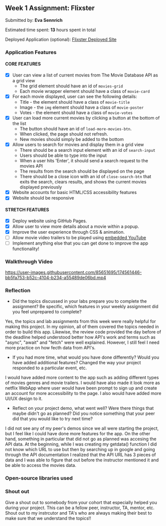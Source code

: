 ## Week 1 Assignment: Flixster

Submitted by: **Eva Sennrich**

Estimated time spent: **13** hours spent in total

Deployed Application (optional): [Flixster Deployed Site](https://evasennrich.github.io/Project1/)

### Application Features

#### CORE FEATURES

- [X] User can view a list of current movies from The Movie Database API as a grid view
  - The grid element should have an id of `movies-grid`
  - Each movie wrapper element should have a class of `movie-card`
- [X] For each movie displayed, user can see the following details:
  - Title - the element should have a class of `movie-title`
  - Image - the `img` element should have a class of `movie-poster`
  - Votes - the element should have a class of `movie-votes`
- [X] User can load more current movies by clicking a button at the bottom of the list
  - The button should have an id of `load-more-movies-btn`.
  - When clicked, the page should not refresh.
  - New movies should simply be added to the bottom
- [X] Allow users to search for movies and display them in a grid view
  - There should be a search input element with an id of `search-input`
  - Users should be able to type into the input
  - When a user hits 'Enter', it should send a search request to the movies API
  - The results from the search should be displayed on the page
  - There should be a close icon with an id of `close-search-btn` that exits the search, clears results, and shows the current movies displayed previously
- [X] Website accounts for basic HTML/CSS accessibility features
- [X] Website should be responsive

#### STRETCH FEATURES

- [X] Deploy website using GitHub Pages. 
- [X] Allow user to view more details about a movie within a popup.
- [X] Improve the user experience through CSS & animation.
- [ ] Allow movie video trailers to be played using [embedded YouTube](https://support.google.com/youtube/answer/171780?hl=en)
- [ ] Implement anything else that you can get done to improve the app functionality!

### Walkthrough Video


https://user-images.githubusercontent.com/85651695/174561446-bb5fa753-b52c-4104-b234-a55489de06bd.mp4


### Reflection

* Did the topics discussed in your labs prepare you to complete the assignment? Be specific, which features in your weekly assignment did you feel unprepared to complete?

Yes, the topics and lab assignments from this week were really helpful for making this project. In my opinion, all of them covered the topics needed in order to build 
this app. Likewise, the review code provided the day before of the deadline helped understood better how API's work and terms such as "async", "await" and "fetch" were 
well explained. However, I still feel I need more practice on how fecth data from API's.

* If you had more time, what would you have done differently? Would you have added additional features? Changed the way your project responded to a particular event, etc.
  
I would have added more content to the app such as adding different types of movies genres and movie trailers. I would have also made it look more as netflix WebApp where 
user would have been prompt to sign up and create an account for more accessibility to the page. I also would have added more UI/UX design to it.

* Reflect on your project demo, what went well? Were there things that maybe didn't go as planned? Did you notice something that your peer did that you would like to try next time?

I did not see any of my peer's demos since we all were starting the project, but I feel like I could have done more features for the app. On the other hand, something in particular that did 
not go as planned was accesing the API data. At the beginning, while I was creating my getdata() function I did not know which URL to use but then by searching up in google and going
through the API documentation I realized that the API URL has 3 pieces of data and I was able to figure that out before the instructor mentioned it and be able to access the movies data. 

### Open-source libraries used

### Shout out

Give a shout out to somebody from your cohort that especially helped you during your project. This can be a fellow peer, instructor, TA, mentor, etc.
Shout out to my instrcutor and TA's who are always making their best to make sure that we understand the topics!!
